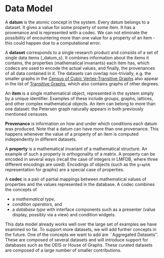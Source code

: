 # Data Model

A **datum** is the atomic concept in the system.
Every datum belongs to a dataset.
It gives a value for some property of some item.
It has a provenance and is represented with a codec.
We can not eliminate the possibility of encountering more than one value
for a property of an item - this could happen due to a computational error.

A **dataset** corresponds to a single research product
and consists of a set of single data items (_datum_s).
It combines information about the items it contains,
the properties (mathematical invariants) each item has,
which codecs are used to encode the actual values,
and finally, the provenances of all data contained in it.
The datasets can overlap non-trivially, e.g. the smaller graphs in 
the [Census of Cubic Vertex-Transitive Graphs](http://staff.matapp.unimib.it/~spiga/census.html)
also appear in the list of [Transitive Graphs](http://staffhome.ecm.uwa.edu.au/~00013890/remote/trans/index.html),
which also contains graphs of other degrees.

An **item** is a single mathematical object, 
represented in the system simply by a unique identifier.
Examples of these include groups, graphs, lattices, and other complex mathematical objects.
An item can belong to more than one dataset:
the Petersen graph naturally appears in both previously mentioned censuses.

**Provenance** is information on how and under which conditions each datum was produced.
Note that a datum can have more than one provenance.
This happens whenever the value of a property of an item is
computed independently in different datasets.

A **property** is a mathematical invariant of a mathematical structure.
An example of such a property is orthogonality of a matrix.
A property can be encoded in several ways
(recall the case of integers in LMFDB, where three different encodings are used).
Encodings of objects (such as the `graph6` representation for graphs)
are a special case of properties.

A **codec** is a pair of partial mappings between 
mathematical values of properties and the values represented in the database.
A codec combines the concepts of
* a _mathematical type_,
* _condition operators_, and
* a _database type_
with interface components such as a presenter (value display, possibly via a view) and condition widgets.

This data model already works well over the large set of examples we have examined so far.
To support more datasets, we will add further concepts in the future.
One of the concepts we want to add are ``Aggregated Datasets''. 
These are composed of several datasets and will introduce support for databases such as the OEIS or House of Graphs.
These curated datasets are composed of a large number of smaller contributions.
